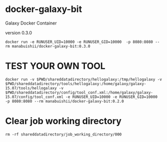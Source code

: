 # docker-galaxy-bit
Galaxy Docker Container

version 0.3.0

```
docker run -e RUNUSER_UID=10000 -e RUNUSER_GID=10000  -p 8080:8080 --rm manabuishii/docker-galaxy-bit:0.3.0
```

# TEST YOUR OWN TOOL

```
docker run -v $PWD/shareddatadirectory/hellogalaxy:/tmp/hellogalaxy -v $PWD/shareddatadirectory/tools/hellogalaxy:/home/galaxy/galaxy-15.07/tools/hellogalaxy -v $PWD/shareddatadirectory/config/tool_conf.xml:/home/galaxy/galaxy-15.07/config/tool_conf.xml -e RUNUSER_UID=10000 -e RUNUSER_GID=10000  -p 8080:8080 --rm manabuishii/docker-galaxy-bit:0.2.0
```

# Clear job working directory

```
rm -rf shareddatadirectory/job_working_directory/000
```
